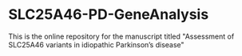 # SLC25A46-PD-GeneAnalysis
This is the online repository for the manuscript titled "Assessment of SLC25A46 variants in idiopathic Parkinson’s disease"
